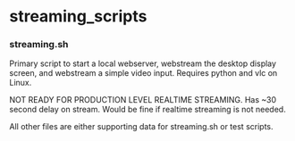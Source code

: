 # streaming_scripts

### streaming.sh
Primary script to start a local webserver, webstream the desktop display screen, and webstream a simple video input. Requires python and vlc on Linux.

NOT READY FOR PRODUCTION LEVEL REALTIME STREAMING. Has ~30 second delay on stream. Would be fine if realtime streaming is not needed.

All other files are either supporting data for streaming.sh or test scripts.
